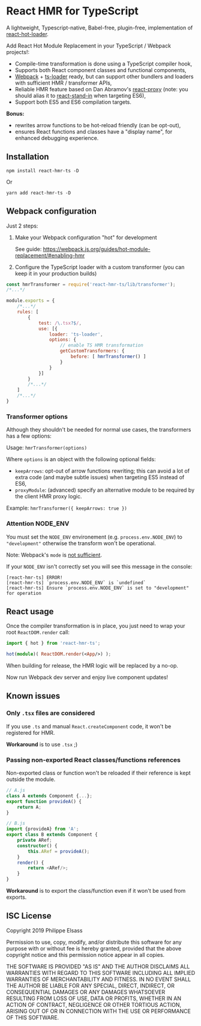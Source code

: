 # React HMR for TypeScript

A lightweight, Typescript-native, Babel-free, plugin-free, implementation of [react-hot-loader][1].

Add React Hot Module Replacement in your TypeScript / Webpack projects!:

- Compile-time transformation is done using a TypeScript compiler hook,
- Supports both React component classes and functional components,
- [Webpack][2] + [ts-loader][3] ready, but can support other bundlers and loaders with sufficient HMR / transformer APIs,
- Reliable HMR feature based on Dan Abramov's [react-proxy][4] (note: you should alias it to [react-stand-in][5] when targeting ES6),
- Support both ES5 and ES6 compilation targets.

**Bonus:**

- rewrites arrow functions to be hot-reload friendly (can be opt-out),
- ensures React functions and classes have a "display name", for enhanced debugging experience.

[1]: https://github.com/gaearon/react-hot-loader
[2]: https://webpack.js.org
[3]: https://github.com/TypeStrong/ts-loader
[4]: https://github.com/gaearon/react-proxy
[5]: https://github.com/theKashey/react-stand-in

## Installation

```
npm install react-hmr-ts -D
```
Or
```
yarn add react-hmr-ts -D
```

## Webpack configuration

Just 2 steps:

1. Make your Webpack configuration "hot" for development

    See guide: https://webpack.js.org/guides/hot-module-replacement/#enabling-hmr

2. Configure the TypeScript loader with a custom transformer (you can keep it in your production builds)

```javascript
const hmrTransformer = require('react-hmr-ts/lib/transformer');
/*...*/

module.exports = {
    /*...*/
    rules: [
        {
            test: /\.tsx?$/,
            use: [{
                loader: 'ts-loader',
                options: {
                    // enable TS HMR transformation
                    getCustomTransformers: {
                        before: [ hmrTransformer() ]
                    }
                }
            }]
        }
        /*...*/
    ]
    /*...*/
}
```

### Transformer options

Although they shouldn't be needed for normal use cases, the transformers has a few options:

Usage: `hmrTransformer(options)`

Where `options` is an object with the following optional fields:

- `keepArrows`: opt-out of arrow functions rewriting; this can avoid a lot of extra code (and maybe subtle issues) when targeting ES5 instead of ES6,
- `proxyModule`: (advanced) specify an alternative module to be required by the client HMR proxy logic.

Example: `hmrTransformer({ keepArrows: true })`

### Attention NODE_ENV

You must set the `NODE_ENV` environement (e.g. `process.env.NODE_ENV`) to `"development"` otherwise the transform won't be operational.

Note: Webpack's `mode` is [not sufficient](https://github.com/webpack/webpack/issues/7074).

If your `NODE_ENV` isn't correctly set you will see this message in the console:
```
[react-hmr-ts] ERROR!
[react-hmr-ts] `process.env.NODE_ENV` is `undefined`
[react-hmr-ts] Ensure `process.env.NODE_ENV` is set to "development" for operation
```

## React usage

Once the compiler transformation is in place, you just need to wrap your root `ReactDOM.render` call:

```typescript
import { hot } from 'react-hmr-ts';

hot(module)( ReactDOM.render(<App/>) );
```

When building for release, the HMR logic will be replaced by a no-op.

Now run Webpack dev server and enjoy live component updates!

## Known issues

### Only `.tsx` files are considered

If you use `.ts` and manual `React.createComponent` code, it won't be registered for HMR.

**Workaround** is to use `.tsx` ;)

### Passing non-exported React classes/functions references

Non-exported class or function won't be reloaded if their reference is kept outside the module.

```typescript
// A.js
class A extends Component {...};
export function provideA() {
    return A;
}

// B.js
import {provideA} from 'A';
export class B extends Component {
    private ARef;
    constructor() {
        this.ARef = provideA();
    }
    render() {
        return <ARef/>;
    }
}
```

**Workaround** is to export the class/function even if it won't be used from exports.

## ISC License

Copyright 2019 Philippe Elsass

Permission to use, copy, modify, and/or distribute this software for any purpose with or without fee is hereby granted, provided that the above copyright notice and this permission notice appear in all copies.

THE SOFTWARE IS PROVIDED "AS IS" AND THE AUTHOR DISCLAIMS ALL WARRANTIES WITH REGARD TO THIS SOFTWARE INCLUDING ALL IMPLIED WARRANTIES OF MERCHANTABILITY AND FITNESS. IN NO EVENT SHALL THE AUTHOR BE LIABLE FOR ANY SPECIAL, DIRECT, INDIRECT, OR CONSEQUENTIAL DAMAGES OR ANY DAMAGES WHATSOEVER RESULTING FROM LOSS OF USE, DATA OR PROFITS, WHETHER IN AN ACTION OF CONTRACT, NEGLIGENCE OR OTHER TORTIOUS ACTION, ARISING OUT OF OR IN CONNECTION WITH THE USE OR PERFORMANCE OF THIS SOFTWARE.
